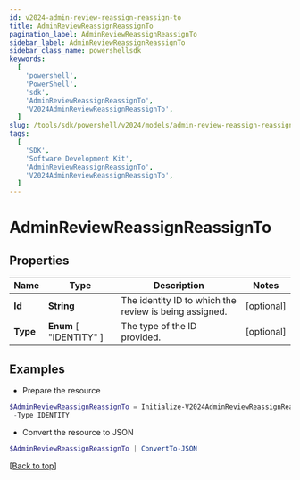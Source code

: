 ```yaml
---
id: v2024-admin-review-reassign-reassign-to
title: AdminReviewReassignReassignTo
pagination_label: AdminReviewReassignReassignTo
sidebar_label: AdminReviewReassignReassignTo
sidebar_class_name: powershellsdk
keywords:
  [
    'powershell',
    'PowerShell',
    'sdk',
    'AdminReviewReassignReassignTo',
    'V2024AdminReviewReassignReassignTo',
  ]
slug: /tools/sdk/powershell/v2024/models/admin-review-reassign-reassign-to
tags:
  [
    'SDK',
    'Software Development Kit',
    'AdminReviewReassignReassignTo',
    'V2024AdminReviewReassignReassignTo',
  ]
---
```


# AdminReviewReassignReassignTo

## Properties

| Name | Type | Description | Notes |
| --- | --- | --- | --- |
| **Id** | **String** | The identity ID to which the review is being assigned. | [optional] |
| **Type** | **Enum** [ "IDENTITY" ] | The type of the ID provided. | [optional] |

## Examples

- Prepare the resource

```powershell
$AdminReviewReassignReassignTo = Initialize-V2024AdminReviewReassignReassignTo  -Id ef38f94347e94562b5bb8424a56397d8 `
 -Type IDENTITY
```

- Convert the resource to JSON

```powershell
$AdminReviewReassignReassignTo | ConvertTo-JSON
```

[[Back to top]](#)
